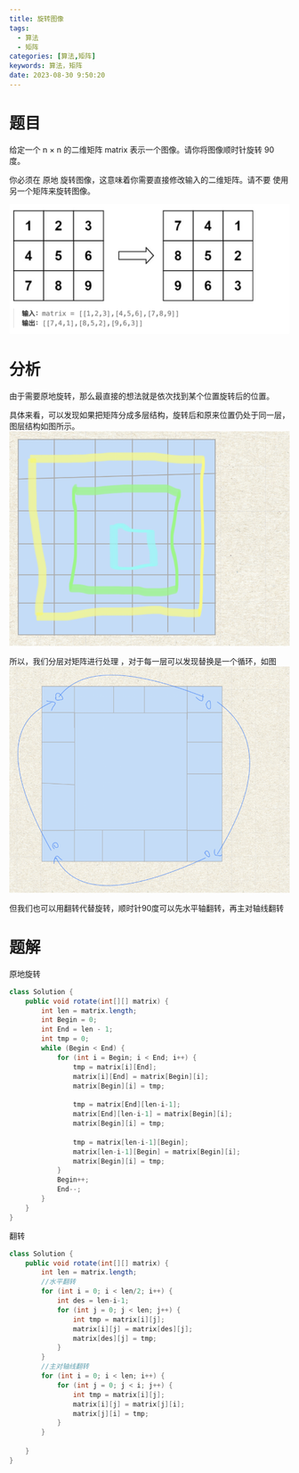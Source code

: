 ```yaml
---
title: 旋转图像
tags:
  - 算法
  - 矩阵
categories: [算法,矩阵]
keywords: 算法，矩阵
date: 2023-08-30 9:50:20
---
```

# 题目
给定一个 n × n 的二维矩阵 matrix 表示一个图像。请你将图像顺时针旋转 90 度。

你必须在 原地 旋转图像，这意味着你需要直接修改输入的二维矩阵。请不要 使用另一个矩阵来旋转图像。

![image](旋转图像/image.png)

# 分析
由于需要原地旋转，那么最直接的想法就是依次找到某个位置旋转后的位置。

具体来看，可以发现如果把矩阵分成多层结构，旋转后和原来位置仍处于同一层，图层结构如图所示。
![image1](旋转图像/image1.png)

所以，我们分层对矩阵进行处理 ，对于每一层可以发现替换是一个循环，如图
![image2](旋转图像/image2.png)

但我们也可以用翻转代替旋转，顺时针90度可以先水平轴翻转，再主对轴线翻转

# 题解
原地旋转
```java
class Solution {
    public void rotate(int[][] matrix) {
        int len = matrix.length;
        int Begin = 0;
        int End = len - 1;
        int tmp = 0;
        while (Begin < End) {
            for (int i = Begin; i < End; i++) {
                tmp = matrix[i][End];
                matrix[i][End] = matrix[Begin][i];
                matrix[Begin][i] = tmp;
                
                tmp = matrix[End][len-i-1];
                matrix[End][len-i-1] = matrix[Begin][i];
                matrix[Begin][i] = tmp;
                
                tmp = matrix[len-i-1][Begin];
                matrix[len-i-1][Begin] = matrix[Begin][i];
                matrix[Begin][i] = tmp;
            }
            Begin++;
            End--;
        }
    }
}
```

翻转
```java
class Solution {
    public void rotate(int[][] matrix) {
        int len = matrix.length;
        //水平翻转
        for (int i = 0; i < len/2; i++) {
            int des = len-i-1;
            for (int j = 0; j < len; j++) {
                int tmp = matrix[i][j];
                matrix[i][j] = matrix[des][j];
                matrix[des][j] = tmp;
            }
        }
        //主对轴线翻转
        for (int i = 0; i < len; i++) {
            for (int j = 0; j < i; j++) {
                int tmp = matrix[i][j];
                matrix[i][j] = matrix[j][i];
                matrix[j][i] = tmp;
            }
        }

    }
}
```